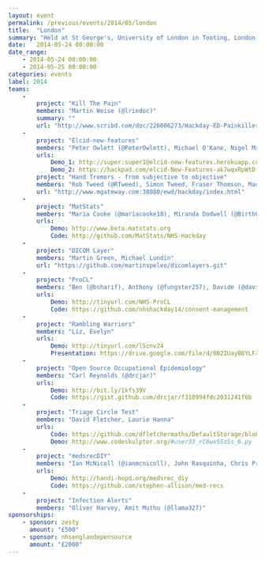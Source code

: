 ```yaml
---
layout: event
permalink: /previous/events/2014/05/london
title:  "London"
summary: "Held at St George's, University of London in Tooting, London and organised by Jon Hilton."
date:   2014-05-24 00:00:00
date_range:
    - 2014-05-24 00:00:00
    - 2014-05-25 00:00:00
categories: events
label: 2014
teams:
    -
        project: "Kill The Pain"
        members: "Martin Weise (@lriedoc)"
        summary: ""
        url: "http://www.scribd.com/doc/226006273/Hackday-ED-Painkillers?secret_password=2uGyW9VmpdOxxyWvUcVW"
    -
        project: "Elcid-new-features"
        members: "Peter Owlett (@PeterOwlett), Michael O'Kane, Nigel Markey (@NigelMarkey)"
        urls:
            Demo_1: http://super:super1@elcid-new-features.herokuapp.com/
            Demo_2: https://hackpad.com/elcid-New-Features-ak7wqxRpWtD
        project: "Hand Tremors - from subjective to objective"
        members: "Rob Tweed (@RTweed), Simon Tweed, Fraser Thomson, Madeleine Neil-Smith (@MadeleineNS), Charlotte Lewis (@redwinederous)"
        url: "http://www.mgateway.com:38080/ewd/hackday/index.html"
    -
        project: "MatStats"
        members: "Maria Cooke (@mariacooke18), Miranda Dodwell (@BirthChoiceUK), Rupa Chilvers (@rupachilvers)"
        urls:
            Demo: http://www.beta.matstats.org
            Code: http://github.com/MatStats/NHS-Hackday
    -
        project: "DICOM Layer"
        members: "Martin Green, Michael Lundin"
        url: "https://github.com/martinspeleo/dicomlayers.git"
    -
        project: "ProCL"
        members: "Ben (@bsharif), Anthony (@fungster257), Davide (@davide_ceretti), Greg (@arachnegl), Fred (@fredkingham), Lawrence (@mindmelting), Sarah (@sarah_j_hayman)"
        urls:
            Demo: http://tinyurl.com/NHS-ProCL
            Code: https://github.com/nhshackday14/consent-management
    -
        project: "Rambling Warriors"
        members: "Liz, Evelyn"
        urls:
            Demo: http://tinyurl.com/l5cnv24
            Presentation: https://drive.google.com/file/d/0B2IUayB6YLFackkxSE9GSjIxcVk/edit?usp=sharing
    -
        project: "Open Source Occupational Epidemiology"
        members: "Carl Reynolds (@drcjar)"
        urls:
            Demo: http://bit.ly/1kfs39V
            Code: https://gist.github.com/drcjar/f318994fdc2031241f6b
    -
        project: "Triage Circle Test"
        members: "David Fletcher, Laurie Hanna"
        urls:
            Code: https://github.com/dfletchermaths/DefaultStorage/blob/master/Triage%20Circle%20Test.odp
            Demo: http://www.codeskulptor.org/#user33_rC6wx5Ss5s_6.py
    -
        project: "medsrecDIY"
        members: "Ian McNicoll (@ianmcnicoll), John Rasquinha, Chris Pritchard (@chriscpritchard), Stephen Allison (@StephenAllison7), Mario Brown, Hildegard Franke (@hildegardfranke)"
        urls:
            Demo: http://handi-hopd.org/medsrec_diy
            Code: https://github.com/stephen-allison/med-recs
    -
        project: "Infection Alerts"
        members: "Oliver Harvey, Amit Muthu (@llama327)"
sponsorships:
    - sponsor: zesty
      amount: "£500"
    - sponsor: nhsenglandopensource
      amount: "£2000"
---
```

